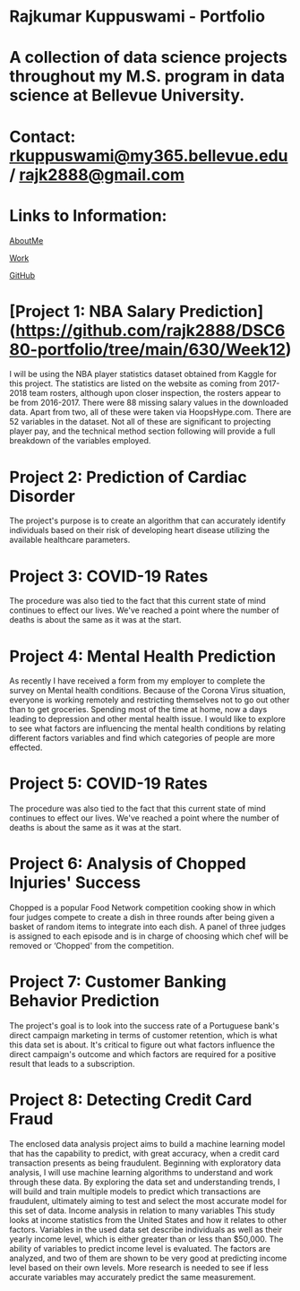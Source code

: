 # Rajkumar Kuppuswami - Portfolio

# A collection of data science projects throughout my M.S. program in data science at Bellevue University.

# Contact: rkuppuswami@my365.bellevue.edu / rajk2888@gmail.com

# Links to Information:

[AboutMe](https://github.com/rajk2888/DSC680-portfolio/blob/main/AboutMe.md)

[Work](https://github.com/rajk2888/DSC680-portfolio)

[GitHub](https://github.com/rajk2888)


# [Project 1: NBA Salary Prediction] (https://github.com/rajk2888/DSC680-portfolio/tree/main/630/Week12)

I will be using the NBA player statistics dataset obtained from Kaggle for this project. The statistics are listed on the website as coming from 2017-2018 team rosters, although upon closer inspection, the rosters appear to be from 2016-2017.
There were 88 missing salary values in the downloaded data. Apart from two, all of these were taken via HoopsHype.com.
There are 52 variables in the dataset. Not all of these are significant to projecting player pay, and the technical method section following will provide a full breakdown of the variables employed.

# Project 2: Prediction of Cardiac Disorder

The project's purpose is to create an algorithm that can accurately identify individuals based on their risk of developing heart disease utilizing the available healthcare parameters.


# Project 3: COVID-19 Rates

The procedure was also tied to the fact that this current state of mind continues to effect our lives. We've reached a point where the number of deaths is about the same as it was at the start.

# Project 4: Mental Health Prediction

As recently I have received a form from my employer to complete the survey on Mental health conditions. Because of the Corona Virus situation, everyone is working remotely and restricting themselves not to go out other than to get groceries. Spending most of the time at home, now a days leading to depression and other mental health issue. 
I would like to explore to see what factors are influencing the mental health conditions by relating different factors variables and find which categories of people are more effected.

# Project 5: COVID-19 Rates

The procedure was also tied to the fact that this current state of mind continues to effect our lives. We've reached a point where the number of deaths is about the same as it was at the start.

# Project 6: Analysis of Chopped Injuries' Success

Chopped is a popular Food Network competition cooking show in which four judges compete to create a dish in three rounds after being given a basket of random items to integrate into each dish. A panel of three judges is assigned to each episode and is in charge of choosing which chef will be removed or ‘Chopped' from the competition.

# Project 7: Customer Banking Behavior Prediction

The project's goal is to look into the success rate of a Portuguese bank's direct campaign marketing in terms of customer retention, which is what this data set is about. It's critical to figure out what factors influence the direct campaign's outcome and which factors are required for a positive result that leads to a subscription.

# Project 8: Detecting Credit Card Fraud

The enclosed data analysis project aims to build a machine learning model that has the capability to predict, with great accuracy, when a credit card transaction presents as being fraudulent. Beginning with exploratory data analysis, I will use machine learning algorithms to understand and work through these data. By exploring the data set and understanding trends, I will build and train multiple models to predict which transactions are fraudulent, ultimately aiming to test and select the most accurate model for this set of data.
Income analysis in relation to many variables
This study looks at income statistics from the United States and how it relates to other factors. Variables in the used data set describe individuals as well as their yearly income level, which is either greater than or less than $50,000. The ability of variables to predict income level is evaluated. The factors are analyzed, and two of them are shown to be very good at predicting income level based on their own levels. More research is needed to see if less accurate variables may accurately predict the same measurement.

